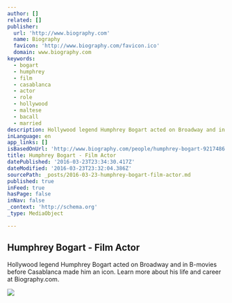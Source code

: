 ```yaml
---
author: []
related: []
publisher:
  url: 'http://www.biography.com'
  name: Biography
  favicon: 'http://www.biography.com/favicon.ico'
  domain: www.biography.com
keywords:
  - bogart
  - humphrey
  - film
  - casablanca
  - actor
  - role
  - hollywood
  - maltese
  - bacall
  - married
description: Hollywood legend Humphrey Bogart acted on Broadway and in B-movies before Casablanca made him an icon. Learn more about his life and career at Biography.com.
inLanguage: en
app_links: []
isBasedOnUrl: 'http://www.biography.com/people/humphrey-bogart-9217486'
title: Humphrey Bogart - Film Actor
datePublished: '2016-03-23T23:34:30.417Z'
dateModified: '2016-03-23T23:32:04.386Z'
sourcePath: _posts/2016-03-23-humphrey-bogart-film-actor.md
published: true
inFeed: true
hasPage: false
inNav: false
_context: 'http://schema.org'
_type: MediaObject

---
```

<article style=""><h1>Humphrey Bogart - Film Actor</h1><p>Hollywood legend Humphrey Bogart acted on Broadway and in B-movies before Casablanca made him an icon. Learn more about his life and career at Biography.com.</p><img src="http://a4.files.biography.com/image/upload/c_fit,cs_srgb,dpr_1.0,h_1200,q_80,w_1200/MTE4MDAzNDEwNDU3MjMyOTEw.jpg" /></article>